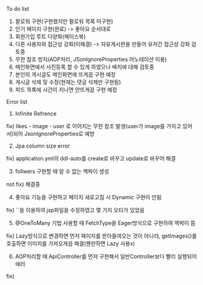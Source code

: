 To do list 

1) 팔로워 구현(구현했지만 팔로워 목록 미구현)
2) 인기 페이지 구현(완료) -> 좋아요 순서대로
3) 회원가입 루트 다양화(페이스북)
4) 다른 사용자와 접근성 강화(미해결) -> 자유게시판을 만들어 유저간 접근성 강화 검토중
5) 무한 참조 방지(AOP처리, JSonIgnoreProperties 어노테이션 이용)
6) 메인화면에서 사진등록 할 수 있게 하였으나 배치에 대해 검토중
7) 본인의 게시글도 메인화면에 뜨게끔 구현 예정
8) 게시글 삭제 및 수정(현재는 댓글 삭제만 구현됨)
9) 피드 목록에 시간이 지나면 안뜨게끔 구현 예정


Error list
1) Infinite Refrence

fix) likes - image - user 로 이어지는 무한 참조 발생(user가 image를 가지고 있어서)되어 JsonIgnoreProperties로 예방

2) Jpa column size error

fix) application.yml의 ddl-auto를 create로 바꾸고 update로 바꾸어 해결

3) follwers 구현할 때 알 수 없는 엑박이 생성

not fix) 해결중

4) 좋아요 기능을 구현하고 페이지 새로고침 시 Dynamic 구현이 안됨

fix) ``을 이용하여 jsp파일을 수정하였고 몇 가지 오타가 있었음

5) @OneToMany 기법 사용할 때 FetchType을 Eager방식으로 구현하여 엑박이 뜸

fix) Lazy방식으로 변경하면 먼저 페이지를 받아들여오는 것이 아니라, getImages()를 호출하면 이미지를 가져오게끔 해결(웬만하면 Lazy 사용x)

6) AOP처리할 때 ApiController를 먼저 구현해서 일반Controller보다 빨리 실행되어 에러

fix) 
